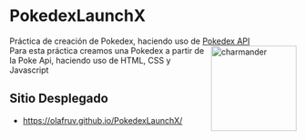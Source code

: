 # PokedexLaunchX
Práctica de creación de Pokedex, haciendo uso de [Pokedex API](https://pokeapi.co/)
<img align="right" height="150px" src="https://raw.githubusercontent.com/OlafRuv/PokedexLaunchX.github.io/master/assets/PokeProject.png" alt="charmander" />
</br>
Para esta práctica creamos una Pokedex a partir de la Poke Api, haciendo uso de HTML, CSS y Javascript

## Sitio Desplegado
- https://olafruv.github.io/PokedexLaunchX/
